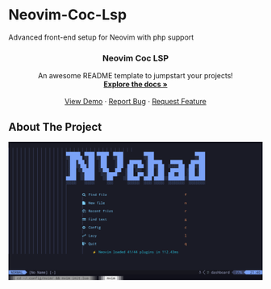 # Neovim-Coc-Lsp
Advanced front-end setup for Neovim with php support
<h3 align="center">Neovim Coc LSP</h3>

<p align="center">
    An awesome README template to jumpstart your projects!
    <br />
    <a href=""><strong>Explore the docs »</strong></a>
    <br />
    <br />
    <a href="">View Demo</a>
    ·
    <a href="">Report Bug</a>
    ·
    <a href="">Request Feature</a>
</p>

## About The Project
![Alt Text](https://github.com/tonmoy998/Neovim-Coc-Lsp/blob/main/screenshots/dash.png)
